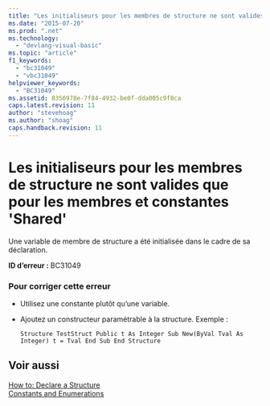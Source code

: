 ```yaml
---
title: "Les initialiseurs pour les membres de structure ne sont valides que pour les membres et constantes &#39;Shared&#39; | Microsoft Docs"
ms.date: "2015-07-20"
ms.prod: ".net"
ms.technology: 
  - "devlang-visual-basic"
ms.topic: "article"
f1_keywords: 
  - "bc31049"
  - "vbc31049"
helpviewer_keywords: 
  - "BC31049"
ms.assetid: 8356978e-7f84-4932-be0f-dda005c9f8ca
caps.latest.revision: 11
author: "stevehoag"
ms.author: "shoag"
caps.handback.revision: 11
---
```

# Les initialiseurs pour les membres de structure ne sont valides que pour les membres et constantes &#39;Shared&#39;
Une variable de membre de structure a été initialisée dans le cadre de sa déclaration.  
  
 **ID d’erreur :** BC31049  
  
### Pour corriger cette erreur  
  
-   Utilisez une constante plutôt qu’une variable.  
  
-   Ajoutez un constructeur paramétrable à la structure. Exemple :  
  
    ```  
    Structure TestStruct Public t As Integer Sub New(ByVal Tval As Integer) t = Tval End Sub End Structure  
    ```  
  
## Voir aussi  
 [How to: Declare a Structure](../../visual-basic/programming-guide/language-features/data-types/how-to-declare-a-structure.md)   
 [Constants and Enumerations](../../visual-basic/programming-guide/language-features/constants-enums/index.md)